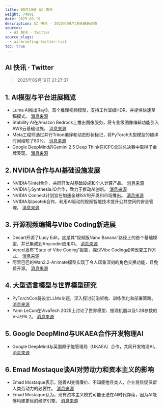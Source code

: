 ```yaml
---
title: 09月19日 AI 快讯
weight: 74891
date: 2025-09-19
description: AI 快讯 - 2025年09月19日最新动态
sources:
  - AI 快讯 · Twitter
source_slugs:
  - ai-briefing-twitter-list
toc: true
---
```


## AI 快讯 · Twitter

> 2025年09月19日 21:27:37

## 1. AI模型与平台进展概览

- Luma AI推出Ray3，首个推理视频模型，支持工作室级HDR，并提供快速草稿模式。 [消息来源](https://x.com/EMostaque/status/1968728961489182767)
- Stability AI在Amazon Bedrock上推出图像服务，将专业级图像编辑功能引入AWS云基础设施。 [消息来源](https://x.com/StabilityAI/status/1968799176420114913)
- Meta工程师通过并行Triton编译和动态形状标记，将PyTorch大型模型的编译时间缩短了80%。 [消息来源](https://x.com/PyTorch/status/1968718566774960599)
- Google DeepMind的Gemini 2.5 Deep Think在ICPC全球总决赛中取得了金牌表现。 [消息来源](https://x.com/JeffDean/status/1968792412190347607)

## 2. NVIDIA合作与AI基础设施发展

- NVIDIA与Intel合作，共同开发AI基础设施和个人计算产品。 [消息来源](https://x.com/NVIDIAAI/status/1968632683195499004)
- NVIDIA与Synthesia.IO合作，致力于推动AI创新。 [消息来源](https://x.com/NVIDIAAI/status/1968715797880062241)
- NVIDIA Connect计划旨在加速全球ISV的开发和市场推出。 [消息来源](https://x.com/NVIDIAAI/status/1968706611184050646)
- NVIDIA与Ipsotek合作，利用AI驱动的视频智能技术提升公共空间的安全管理。 [消息来源](https://x.com/NVIDIAAI/status/1968691485475316063)

## 3. 开源视频编辑与Vibe Coding新进展

- Decart开源了Lucy Edit，这是其“视频版Nano Banana”路径上的首个基础模型，并已集成到Anycoder应用中。 [消息来源](https://x.com/huggingface/status/1968771737547309270)
- Vercel发布“State of Vibe Coding”报告，探讨Vibe Coding如何改变工作方式。 [消息来源](https://x.com/v0/status/1968715833359970676)
- 阿里巴巴的Wan2.2-Animate模型实现了令人印象深刻的角色交换功能，且免费开源。 [消息来源](https://x.com/Thom_Wolf/status/1968964119224078398)

## 4. 大型语言模型与世界模型研究

- PyTorchCon将设立LLMs专题，深入探讨前沿架构、训练优化和部署策略。 [消息来源](https://x.com/PyTorch/status/1968736931765686404)
- Yann LeCun在VivaTech 2025上讨论了世界模型、推理机器以及1.2B参数的V-JEPA 2。 [消息来源](https://x.com/ylecun/status/1968874451639918853)

## 5. Google DeepMind与UKAEA合作开发物理AI

- Google DeepMind与英国原子能管理局（UKAEA）合作，共同开发物理AI。 [消息来源](https://x.com/demishassabis/status/1968678774603489736)

## 6. Emad Mostaque谈AI对劳动力和资本主义的影响

- Emad Mostaque表示，随着AI变得廉价、不知疲倦且类人，企业将质疑保留人类劳动力的必要性。 [消息来源](https://x.com/EMostaque/status/1968790381077696844)
- Emad Mostaque认为，现有资本主义模式可能无法在AI时代存续，因为AI能够构建更优的经济引擎。 [消息来源](https://x.com/EMostaque/status/1968740489693122697)
